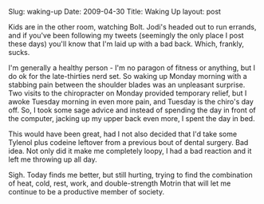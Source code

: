 Slug: waking-up
Date: 2009-04-30
Title: Waking Up
layout: post

Kids are in the other room, watching Bolt. Jodi's headed out to run errands, and if you've been following my tweets (seemingly the only place I post these days) you'll know that I'm laid up with a bad back. Which, frankly, sucks.

I'm generally a healthy person - I'm no paragon of fitness or anything, but I do ok for the late-thirties nerd set. So waking up Monday morning with a stabbing pain between the shoulder blades was an unpleasant surprise. Two visits to the chiropracter on Monday provided temporary relief, but I awoke Tuesday morning in even more pain, and Tuesday is the chiro's day off. So, I took some sage advice and instead of spending the day in front of the computer, jacking up my upper back even more, I spent the day in bed.

This would have been great, had I not also decided that I'd take some Tylenol plus codeine leftover from a previous bout of dental surgery. Bad idea. Not only did it make me completely loopy, I had a bad reaction and it left me throwing up all day.

Sigh. Today finds me better, but still hurting, trying to find the combination of heat, cold, rest, work, and double-strength Motrin that will let me continue to be a productive member of society.
